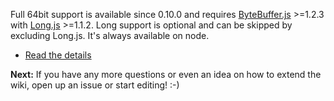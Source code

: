 Full 64bit support is available since 0.10.0 and requires [ByteBuffer.js](https://github.com/dcodeIO/ByteBuffer.js) >=1.2.3 with [Long.js](https://github.com/dcodeIO/Long.js) >=1.1.2. Long support is optional and can be skipped by excluding Long.js. It's always available on node.

* [Read the details](https://github.com/dcodeIO/ByteBuffer.js#on-long-int64-support)

**Next:** If you have any more questions or even an idea on how to extend the wiki, open up an issue or start editing! :-)